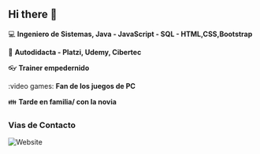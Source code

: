 ## Hi there 👋

:computer: **Ingeniero de Sistemas, Java - JavaScript - SQL - HTML,CSS,Bootstrap**

:pencil: **Autodidacta - Platzi, Udemy, Cibertec**

:eyeglasses: **Trainer empedernido**

:video games: **Fan de los juegos de PC**

:family: **Tarde en familia/ con la novia**

### Vias de Contacto

![Website](https://img.shields.io/badge/https%3A%2F%2Fwww.linkedin.com%2Fin%2F-anthony-cuentas_turpo_197b28184%2F
)
